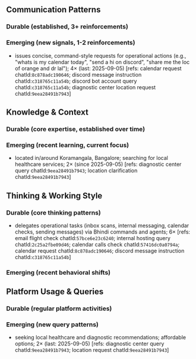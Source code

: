 ## Communication Patterns
### Durable (established, 3+ reinforcements)

### Emerging (new signals, 1-2 reinforcements)
- issues concise, command-style requests for operational actions (e.g., "whats is my calendar today", "send a hi on discord", "share me the loc of orange and dr lal"); 4× (last: 2025-09-05) [refs: calendar request chatId:`8c878adc190646`; discord message instruction chatId:`c318765c11a54b`; discord bot account query chatId:`c318765c11a54b`; diagnostic center location request chatId:`9eea28491b7943`]

## Knowledge & Context
### Durable (core expertise, established over time)

### Emerging (recent learning, current focus)
- located in/around Koramangala, Bangalore; searching for local healthcare services; 2× (since 2025-09-05) [refs: diagnostic center query chatId:`9eea28491b7943`; location clarification chatId:`9eea28491b7943`]

## Thinking & Working Style
### Durable (core thinking patterns)
- delegates operational tasks (inbox scans, internal messaging, calendar checks, sending messages) via Bhindi commands and agents; 6× [refs: email flight check chatId:`57bce6e23c6240`; internal hosting query chatId:`2c25a2fbe09d46`; calendar calls check chatId:`57416dc0a0794a`; calendar request chatId:`8c878adc190646`; discord message instruction chatId:`c318765c11a54b`]

### Emerging (recent behavioral shifts)

## Platform Usage & Queries
### Durable (regular platform activities)

### Emerging (new query patterns)
- seeking local healthcare and diagnostic recommendations; affordable options; 2× (last: 2025-09-05) [refs: diagnostic center query chatId:`9eea28491b7943`; location request chatId:`9eea28491b7943`]